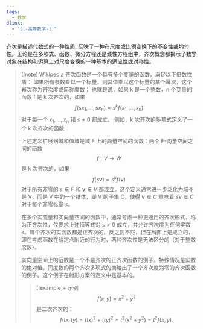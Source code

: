 ```yaml
---
tags:
  - 数学
dlink:
  - "[[-高等数学-]]"
---
```

齐次是描述代数式的一种性质, 反映了一种在尺度或比例变换下的不变性或均匀性。无论是在多项式、函数、微分方程还是线性方程组中，齐次概念都揭示了数学对象在结构和运算上对尺度变换的一种基本的适应性或对称性。

>[!note] Wikipedia
> 齐次函数是一个具有多个变量的函数，满足以下倍数性质：
> 如果所有参数乘以一个标量，则其值乘以这个标量的某个幂次，这个幂次称为齐次度或简称度数；
> 也就是说，如果 k 是一个整数，n 个变量的函数 f 是 k 次齐次的，如果
> $$f(sx_{1},\ldots, sx_{n}) = s^{k}f(x_{1},\ldots, x_{n})$$
> 对于每一个 $x_{1},\ldots, x_{n}$ 和 $s \neq 0$ 都成立。
> 例如，k 次齐次的多项式定义了一个 k 次齐次的函数
> 
> 上述定义扩展到域和值域是域 F 上的向量空间的函数：两个 F-向量空间之间的函数
> $$f : V \to W$$
> 是 k 次齐次的，如果
> $$f(s\mathbf{v}) = s^{k}f(\mathbf{v})$$
> 对于所有非零的 $s \in F$ 和 $\mathbf{v} \in V$ 都成立。这个定义通常进一步泛化为域不是 V，而是 V 中的一个锥体，即 V 的子集 C，使得 $\mathbf{v} \in C$ 意味着 $s\mathbf{v} \in C$ 对于每个非零标量 s。
> 
> 在多个实变量和实向量空间的函数中，通常考虑一种更通用的齐次形式，称为正齐次性，仅要求上述恒等式对 $s > 0$ 成立，并允许齐次度为任何实数 k。每个齐次的实函数都是正齐次的。反之则不然，但在局部上是成立的，即在考虑函数在给定点附近的行为时，两种齐次性是无法区分的（对于整数度数）。
> 
> 实向量空间上的范数是一个不是齐次的正齐次函数的例子。特殊情况是实数的绝对值。同度数的两个齐次多项式的商给出了一个齐次度为零的齐次函数的例子。这个例子在射影方案的定义中是基本的。
> 
> >[!example]+ 示例
> $$f(x, y) = x^{2} + y^{2}$$
> 是二次齐次的：
> $$f(tx, ty) = (tx)^{2} + (ty)^{2} = t^{2}(x^{2} + y^{2}) = t^{2}f(x, y).$$

